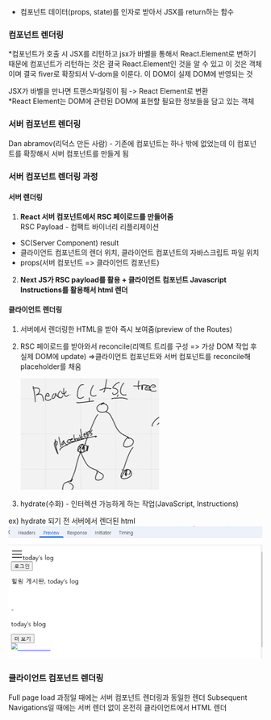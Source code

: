 - 컴포넌트
  데이터(props, state)를 인자로 받아서 JSX를 return하는 함수

### 컴포넌트 렌더링

\*컴포넌트가 호출 시 JSX를 리턴하고 jsx가 바벨을 통해서 React.Element로 변하기 때문에 컴포넌트가 리턴하는 것은 결국 React.Element인 것을 알 수 있고 이 것은 객체이며 결국 fiver로 확장되서 V-dom을 이룬다.
이 DOM이 실제 DOM에 반영되는 것

JSX가 바벨을 만나면 트랜스파일링이 됨 -> React Element로 변환<br/>
\*React Element는 DOM에 관련된 DOM에 표현할 필요한 정보들을 담고 있는 객체

### 서버 컴포넌트 렌더링

Dan abramov(리덕스 만든 사람) - 기존에 컴포넌트는 하나 밖에 없었는데 이 컴포넌트를 확장해서 서버 컴포넌트를 만들게 됨

### 서버 컴포넌트 렌더링 과정

#### 서버 렌더링

1. <strong>React 서버 컴포넌트에서 RSC 페이로드를 만들어줌</strong><br/>
   RSC Payload - 컴팩트 바이너리 리플리제이션

- SC(Server Component) result
- 클라이언트 컴포넌트의 렌더 위치, 클라이언트 컴포넌트의 자바스크립트 파일 위치
- props(서버 컴포넌트 => 클라이언트 컴포넌트)

2. <strong>Next JS가 RSC payload를 활용 + 클라이언트 컴포넌트 Javascript Instructions를 활용해서 html 렌더</strong>

#### 클라이언트 렌더링

1. 서버에서 렌더링한 HTML을 받아 즉시 보여줌(preview of the Routes)
2. RSC 페이로드를 받아와서 reconcile(리액트 트리를 구성 => 가상 DOM 작업 후 실제 DOM에 update)
   =>클라이언트 컴포넌트와 서버 컴포넌트를 reconcile해 placeholder를 채움

   ![alt text](image-2.png)

3. hydrate(수화) - 인터렉션 가능하게 하는 작업(JavaScript, Instructions)

ex)
hydrate 되기 전 서버에서 렌더된 html
![alt text](image-3.png)

### 클라이언트 컴포넌트 렌더링

Full page load 과정일 때에는 서버 컴포넌트 렌더링과 동일한 렌더
Subsequent Navigations일 때에는 서버 렌더 없이 온전히 클라이언트에서 HTML 렌더
